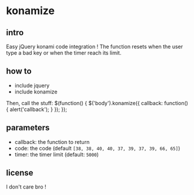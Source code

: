 # konamize

## intro
Easy jQuery konami code integration !
The function resets when the user type a bad key or when the timer reach its limit.

## how to
* include jquery
* include konamize

Then, call the stuff:
    $(function() {
      $('body').konamize({
        callback: function() { alert('callback'); }
      });
    });

## parameters
* callback: the function to return
* code: the code (default `[38, 38, 40, 40, 37, 39, 37, 39, 66, 65]`)
* timer: the timer limit (default: `5000`)

## license
I don't care bro !